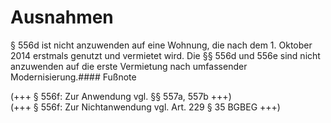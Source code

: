 # Ausnahmen

§ 556d ist nicht anzuwenden auf eine Wohnung, die nach dem 1. Oktober 2014 erstmals genutzt und vermietet wird. Die §§ 556d und 556e sind nicht anzuwenden auf die erste Vermietung nach umfassender Modernisierung.#### Fußnote

(+++ § 556f: Zur Anwendung vgl. §§ 557a, 557b +++)   
(+++ § 556f: Zur Nichtanwendung vgl. Art. 229 § 35 BGBEG +++) 

